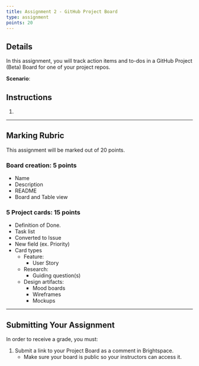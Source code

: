 ```yaml
---
title: Assignment 2 - GitHub Project Board
type: assignment
points: 20
---
```


## Details
In this assignment, you will track action items and to-dos in a GitHub Project (Beta) Board for one of your project repos.

**Scenario**: 

## Instructions
1. 

---

## Marking Rubric
This assignment will be marked out of 20 points.

### Board creation: 5 points
- Name
- Description
- README
- Board and Table view

### 5 Project cards: 15 points
- Definition of Done.
- Task list
- Converted to Issue
- New field (ex. Priority)
- Card types
    - Feature:
        - User Story
    - Research:
        - Guiding question(s)
    - Design artifacts:
        - Mood boards
        - Wireframes
        - Mockups

---

## Submitting Your Assignment
In order to receive a grade, you must:
1. Submit a link to your Project Board as a comment in Brightspace.
    - Make sure your board is public so your instructors can access it.
